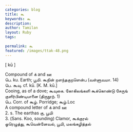 ```yaml
---
categories: blog
title: கூ
keywords: கூ
description: 
author: Tamilan
layout: Ruby
tags: 
 
permalink: கூ
featured: /images/ttak-48.png
---
```

  
[ kū ]  
  
Compound of க் and ஊ  
பெ. ku. Earth; பூமி. கூநின் றளந்தகுறளென்ப (வள்ளுவமா. 14)  
பெ. கூவு. cf. kū. [K. M. kū.]  
Cooing, as of a dove; கூவுகை. கோகிலங்களி கூக்கொண்டு சேருங் குளிர்பிண்டியானை (திருநூற். 1)  
பெ. Corr. of கூழ். Porridge; கூழ்.Loc  
A compound letter of க் and ஊ  
2. s. The earthas கு, பூமி  
3. (Sans. Koo, sounding) Clamor, கூக்குரல்  
ஓரெழுத்து, கூவென்னேவல், பூமி, மலங்கழித்தல்